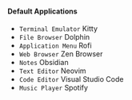 


#### Default Applications
- `Terminal Emulator` Kitty
- `File Browser` Dolphin
- `Application Menu` Rofi
- `Web Browser` Zen Browser
- `Notes` Obsidian
- `Text Editor` Neovim
- `Code Editor` Visual Studio Code
- `Music Player` Spotify